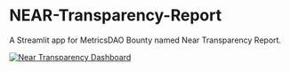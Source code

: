 # NEAR-Transparency-Report
A Streamlit app for MetricsDAO Bounty named Near Transparency Report. 

[![Near Transparency Dashboard](https://static.streamlit.io/badges/streamlit_badge_black_white.svg)]()

